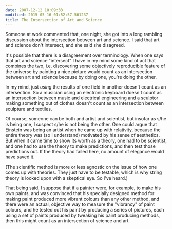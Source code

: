```yaml
---
date: 2007-12-12 18:09:33
modified: 2015-05-16 01:52:57.561237
title: The Intersection of Art and Science
---
```


Someone at work commented that, one night, she got into a long rambling
discussion about the intersection between art and science. I said that art
and science don't intersect, and she said she disagreed.

It's possible that there is a disagreement over terminology. When one says
that art and science "intersect" I have in my mind some kind of act that
combines the two, i.e. discovering some objectively reproducible feature of
the universe by painting a nice picture would count as an intersection
between art and science because by doing one, you're doing the other.

In my mind, just *using* the results of one field in another doesn't count
as an intersection. So a musician using an electronic keyboard doesn't count
as an intersection between music and electrical engineering and a sculptor
making something out of clothes doesn't count as an intersection between
sculpture and textiles.

Of course, someone can be both and artist and scientist, but insofar as s/he
is being one, I suspect s/he is not being the other. One could argue that
Einstein was being an artist when he came up with relativity, because the
entire theory was (so I understand) motivated by his sense of
aesthetics. But when it came time to show its worth as a theory, one had to
be scientist, and one had to use the theory to make predictions, and then
test those predictions out. If the theory had failed here, no amount of
elegance would have saved it.

(The scientific method is more or less agnostic on the issue of how one
comes up with theories. They just have to be testable, which is why string
theory is looked upon with a skeptical eye. So I've heard.)

That being said, I suppose that if a painter were, for example, to make his
own paints, and was convinced that his specially designed method for making
paint produced more vibrant colours than any other method, and there were an
actual, objective way to measure the "vibrancy" of paint colours, and he
tested out his paint by producing a series of pictures, each using a set of
paints produced by tweaking his paint producing methods, then this might
count as an intersection of science and art.
